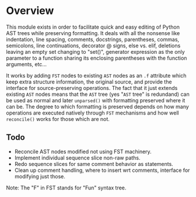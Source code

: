 # Overview

This module exists in order to facilitate quick and easy editing of Python AST trees while preserving formatting. It deals with all the nonsense like indentation, line spacing, comments, docstrings, parentheses, commas, semicolons, line continuations, decorator @ signs, else vs. elif, deletions leaving an empty set changing to "set()", generator expression as the only parameter to a function sharing its enclosing parentheses with the function arguments, etc...

It works by adding `FST` nodes to existing `AST` nodes as an `.f` attribute which keep extra structure information, the original source, and provide the interface for source-preserving operations. The fact that it just extends existing `AST` nodes means that the `AST` tree (yes "`AST` tree" is redundand) can be used as normal and later `unparsed()` with formatting preserved where it can be. The degree to which formatting is preserved depends on how many operations are executed natively through `FST` mechanisms and how well `reconcile()` works for those which are not.












## Todo

* Reconcile AST nodes modified not using FST machinery.
* Implement individual sequence slice non-raw paths.
* Redo sequence slices for same comment behavior as statements.
* Clean up comment handling, where to insert wrt comments, interface for modifying just those.

Note: The "F" in FST stands for "Fun" syntax tree.
